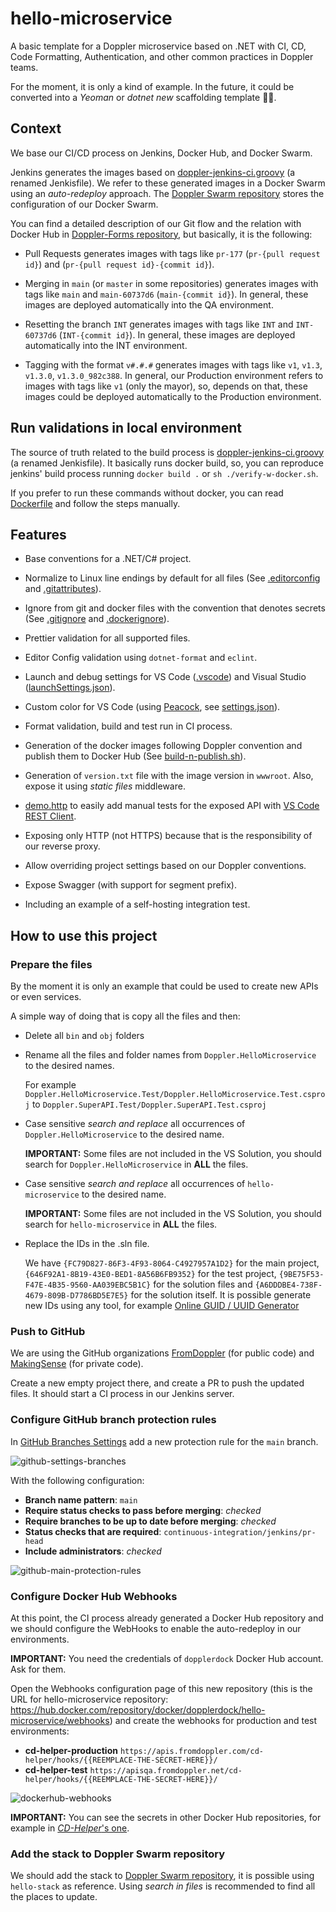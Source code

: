 # hello-microservice

A basic template for a Doppler microservice based on .NET with CI, CD, Code Formatting, Authentication, and other common practices in Doppler teams.

For the moment, it is only a kind of example. In the future, it could be converted into a _Yeoman_ or _dotnet new_ scaffolding template 🤷‍♂️.

## Context

We base our CI/CD process on Jenkins, Docker Hub, and Docker Swarm.

Jenkins generates the images based on [doppler-jenkins-ci.groovy](./doppler-jenkins-ci.groovy) (a renamed Jenkisfile). We refer to these generated images in a Docker Swarm using an _auto-redeploy_ approach. The [Doppler Swarm repository](https://github.com/MakingSense/doppler-swarm) stores the configuration of our Docker Swarm.

You can find a detailed description of our Git flow and the relation with Docker Hub in [Doppler-Forms repository](https://github.com/MakingSense/doppler-forms/blob/master/README.md#continuous-deployment-to-test-and-production-environments), but basically, it is the following:

- Pull Requests generates images with tags like `pr-177` (`pr-{pull request id}`) and (`pr-{pull request id}-{commit id}`).

- Merging in `main` (or `master` in some repositories) generates images with tags like `main` and `main-60737d6` (`main-{commit id}`). In general, these images are deployed automatically into the QA environment.

- Resetting the branch `INT` generates images with tags like `INT` and `INT-60737d6` (`INT-{commit id}`). In general, these images are deployed automatically into the INT environment.

- Tagging with the format `v#.#.#` generates images with tags like `v1`, `v1.3`, `v1.3.0`, `v1.3.0_982c388`. In general, our Production environment refers to images with tags like `v1` (only the mayor), so, depends on that, these images could be deployed automatically to the Production environment.

## Run validations in local environment

The source of truth related to the build process is [doppler-jenkins-ci.groovy](./doppler-jenkins-ci.groovy) (a renamed Jenkisfile). It basically runs docker build, so, you can reproduce jenkins' build process running `docker build .` or `sh ./verify-w-docker.sh`.

If you prefer to run these commands without docker, you can read [Dockerfile](./Dockerfile) and follow the steps manually.

## Features

- Base conventions for a .NET/C# project.

- Normalize to Linux line endings by default for all files (See [.editorconfig](./.editorconfig) and [.gitattributes](./.gitattributes)).

- Ignore from git and docker files with the convention that denotes secrets (See [.gitignore](./.gitignore) and [.dockerignore](./.dockerignore)).

- Prettier validation for all supported files.

- Editor Config validation using `dotnet-format` and `eclint`.

- Launch and debug settings for VS Code ([.vscode](./.vscode)) and Visual Studio ([launchSettings.json](./Doppler.HelloMicroservice/../Doppler.HelloMicroservice/Properties/launchSettings.json)).

- Custom color for VS Code (using [Peacock](https://marketplace.visualstudio.com/items?itemName=johnpapa.vscode-peacock&wt.mc_id=vscodepeacock-github-jopapa), see [settings.json](./.vscode/settings.json)).

- Format validation, build and test run in CI process.

- Generation of the docker images following Doppler convention and publish them to Docker Hub (See [build-n-publish.sh](./build-n-publish.sh)).

- Generation of `version.txt` file with the image version in `wwwroot`. Also, expose it using _static files_ middleware.

- [demo.http](./demo.http) to easily add manual tests for the exposed API with [VS Code REST Client](https://marketplace.visualstudio.com/items?itemName=humao.rest-client).

- Exposing only HTTP (not HTTPS) because that is the responsibility of our reverse proxy.

- Allow overriding project settings based on our Doppler conventions.

- Expose Swagger (with support for segment prefix).

- Including an example of a self-hosting integration test.

## How to use this project

### Prepare the files

By the moment it is only an example that could be used to create new APIs or even services.

A simple way of doing that is copy all the files and then:

- Delete all `bin` and `obj` folders

- Rename all the files and folder names from `Doppler.HelloMicroservice` to the desired names.

  For example `Doppler.HelloMicroservice.Test/Doppler.HelloMicroservice.Test.csproj` to `Doppler.SuperAPI.Test/Doppler.SuperAPI.Test.csproj`

- Case sensitive _search and replace_ all occurrences of `Doppler.HelloMicroservice` to the desired name.

  **IMPORTANT:** Some files are not included in the VS Solution, you should search for `Doppler.HelloMicroservice` in **ALL** the files.

- Case sensitive _search and replace_ all occurrences of `hello-microservice` to the desired name.

  **IMPORTANT:** Some files are not included in the VS Solution, you should search for `hello-microservice` in **ALL** the files.

- Replace the IDs in the .sln file.

  We have `{FC79D827-86F3-4F93-8064-C4927957A1D2}` for the main project, `{646F92A1-8B19-43E0-BED1-8A56B6FB9352}` for the test project, `{9BE75F53-F47E-4B35-9560-AA039EBC5B1C}` for the solution files and `{A6DDDBE4-738F-4679-809B-D7786BD5E7E5}` for the solution itself. It is possible generate new IDs using any tool, for example [Online GUID / UUID Generator](https://www.guidgenerator.com/)

### Push to GitHub

We are using the GitHub organizations [FromDoppler](https://github.com/FromDoppler) (for public code) and [MakingSense](https://github.com/MakingSense) (for private code).

Create a new empty project there, and create a PR to push the updated files. It should start a CI process in our Jenkins server.

### Configure GitHub branch protection rules

In [GitHub Branches Settings](https://github.com/FromDoppler/hello-microservice/settings/branches) add a new protection rule for the `main` branch.

![github-settings-branches](./docs/github-settings-branches.png)

With the following configuration:

- **Branch name pattern**: `main`
- **Require status checks to pass before merging**: _checked_
- **Require branches to be up to date before merging**: _checked_
- **Status checks that are required**: `continuous-integration/jenkins/pr-head`
- **Include administrators**: _checked_

![github-main-protection-rules](./docs/github-main-protection-rules.png)

### Configure Docker Hub Webhooks

At this point, the CI process already generated a Docker Hub repository and we should configure the WebHooks to enable the auto-redeploy in our environments.

**IMPORTANT:** You need the credentials of `dopplerdock` Docker Hub account. Ask for them.

Open the Webhooks configuration page of this new repository (this is the URL for hello-microservice repository: <https://hub.docker.com/repository/docker/dopplerdock/hello-microservice/webhooks>) and create the webhooks for production and test environments:

- **cd-helper-production** `https://apis.fromdoppler.com/cd-helper/hooks/{{REEMPLACE-THE-SECRET-HERE}}/`
- **cd-helper-test** `https://apisqa.fromdoppler.net/cd-helper/hooks/{{REEMPLACE-THE-SECRET-HERE}}/`

![dockerhub-webhooks](./docs/dockerhub-webhooks.png)

**IMPORTANT:** You can see the secrets in other Docker Hub repositories, for example in [_CD-Helper_'s one](https://hub.docker.com/repository/docker/dopplerdock/doppler-cd-helper/webhooks).

### Add the stack to Doppler Swarm repository

We should add the stack to [Doppler Swarm repository](https://github.com/MakingSense/doppler-swarm), it is possible using `hello-stack` as reference. Using _search in files_ is recommended to find all the places to update.
